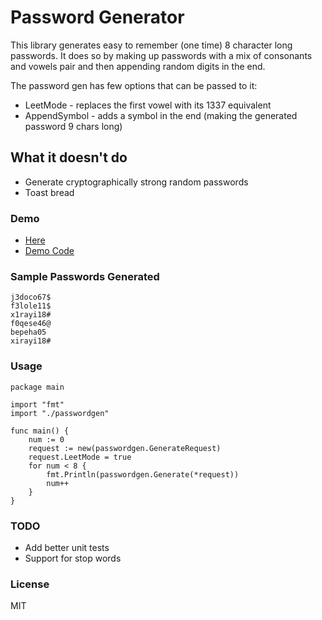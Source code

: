 # Password Generator

This library generates easy to remember (one time) 8 character long passwords. It does so by making up passwords with a mix of consonants and vowels pair and then appending random digits in the end.

The password gen has few options that can be passed to it:
* LeetMode - replaces the first vowel with its 1337 equivalent
* AppendSymbol - adds a symbol in the end (making the generated password 9 chars long)

## What it doesn't do
  - Generate cryptographically strong random passwords
  - Toast bread

### Demo
* [Here](https://radiant-shard-237505.appspot.com/)
* [Demo Code](https://github.com/sn123/passwordgen-demo)

### Sample Passwords Generated

```
j3doco67$
f3lole11$
x1rayi18#
f0qese46@
bepeha05
xirayi18#
```

### Usage
```golang
package main

import "fmt"
import "./passwordgen"

func main() {
	num := 0
	request := new(passwordgen.GenerateRequest)
	request.LeetMode = true
	for num < 8 {
		fmt.Println(passwordgen.Generate(*request))
		num++
	}
}
```
### TODO
* Add better unit tests
* Support for stop words

### License
MIT
